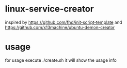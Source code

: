 # linux-service-creator 

inspired by https://github.com/fhd/init-script-template and https://github.com/x13machine/ubuntu-demon-creator

# usage

for usage execute ./create.sh it will show the usage info
